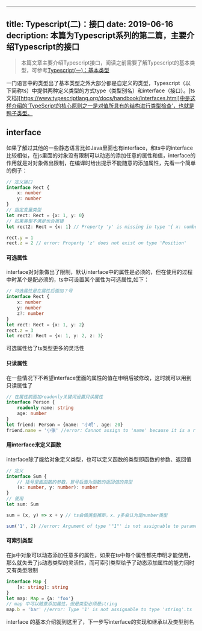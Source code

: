 ---
title: Typescript(二)：接口
date: 2019-06-16
decription: 本篇为Typescript系列的第二篇，主要介绍Typescript的接口
----

> 本篇文章主要介绍Typescript接口，阅读之前需要了解Typescript的基本类型，可参考[Typescript(一)：基本类型][basic type]

一门语言中的类型出了基本类型之外大部分都是自定义的类型，Typescript（以下简称ts）中提供两种定义类型的方式type（类型别名）和interface（接口）。[ts文档][https://www.typescriptlang.org/docs/handbook/interfaces.html]中是这样介绍的'TypeScript的核心原则之一是对值所具有的结构进行类型检查'，也就是鸭子类型。

## interface
如果了解过其他的一些静态语言比如Java里面也有interface，和ts中的interface比较相似，在js里面的对象没有限制可以动态的添加任意的属性和值，interface的作用就是对对象做出限制，在编译时给出提示不能随意的添加属性，先看一个简单的例子：
```typescript
// 定义接口
interface Rect {
    x: number
    y: number
}
// 指定变量类型
let rect: Rect = {x: 1, y: 0}
// 如果类型不满足也会报错
let rect2: Rect = {x: 1} // Property 'y' is missing in type '{ x: number; }' but required in type 'Rect'.

rect.y = 1
rect.z = 2 // error: Property 'z' does not exist on type 'Position'

```
#### 可选属性
interface对对象做出了限制，默认interface中的属性是必须的，但在使用的过程中时某个是配必须的，ts中可设置某个属性为可选属性,如下：
```typescript
// 可选属性是在属性后面加？号
interface Rect {
    x: number
    y: number
    z?: number
}
let rect: Rect = {x: 1, y: 2}
rect.z = 3
let rect2: Rect = {x: 1, y: 2, z: 3}
```
可选属性给了ts类型更多的灵活性
#### 只读属性
在一些情况下不希望interface里面的属性的值在申明后被修改，这时就可以用到只读属性了
```typescript
// 在属性前面加readonly关键词设置只读属性
interface Person {
    readonly name: string
    age: number
}
let friend: Person = {name: '小明', age: 20}
friend.name = '小张' //error: Cannot assign to 'name' because it is a read-only
```

#### 用interface来定义函数
interface除了能给对象定义类型，也可以定义函数的类型即函数的参数、返回值
```typescript
// 定义
interface Sum {
    // 括号里面函数的参数，冒号后面为函数的返回值的类型
    (x: number, y: number): number
}
// 使用
let sum: Sum

sum = (x, y) => x + y // ts会做类型推断，x、y多会认为是number类型

sum('1', 2) //error: Argument of type '"1"' is not assignable to parameter of type 'number'.
```

#### 可索引类型
在js中对象可以动态添加任意多的属性，如果在ts中每个属性都先申明才能使用，那么就失去了js动态类型的灵活性，而可索引类型给予了动态添加属性的能力同时又有类型限制
```typescript
interface Map {
    [x: string]: string
}
let map: Map = {a: 'foo'}
// map 中可以随意添加属性，但是类型必须是string
map.b = 'bar' //error: Type '1' is not assignable to type 'string'.ts
```

interface 的基本介绍就到这里了，下一步写interface的实现和继承以及类型别名




[basic type]: https://chaosrc.github.io/everydayblog/typescript/